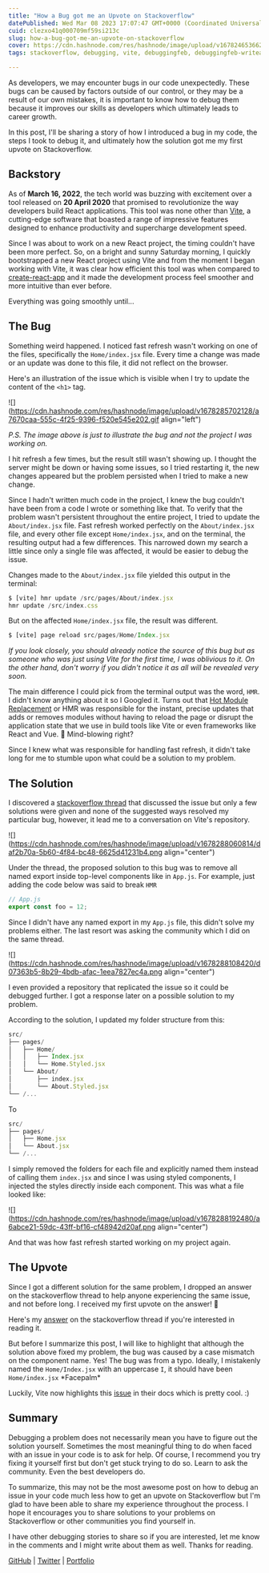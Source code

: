 ```yaml
---
title: "How a Bug got me an Upvote on Stackoverflow"
datePublished: Wed Mar 08 2023 17:07:47 GMT+0000 (Coordinated Universal Time)
cuid: clezxo41q000709mf59si213c
slug: how-a-bug-got-me-an-upvote-on-stackoverflow
cover: https://cdn.hashnode.com/res/hashnode/image/upload/v1678246536620/69d12ed0-b207-4770-b374-fa11fb2ab2ca.jpeg
tags: stackoverflow, debugging, vite, debuggingfeb, debuggingfeb-writeathon

---
```


As developers, we may encounter bugs in our code unexpectedly. These bugs can be caused by factors outside of our control, or they may be a result of our own mistakes, it is important to know how to debug them because it improves our skills as developers which ultimately leads to career growth.

In this post, I'll be sharing a story of how I introduced a bug in my code, the steps I took to debug it, and ultimately how the solution got me my first upvote on Stackoverflow.

## Backstory

As of **March 16, 2022**, the tech world was buzzing with excitement over a tool released on **20 April 2020** that promised to revolutionize the way developers build React applications. This tool was none other than [Vite](https://vitejs.dev), a cutting-edge software that boasted a range of impressive features designed to enhance productivity and supercharge development speed.

Since I was about to work on a new React project, the timing couldn't have been more perfect. So, on a bright and sunny Saturday morning, I quickly bootstrapped a new React project using Vite and from the moment I began working with Vite, it was clear how efficient this tool was when compared to [create-react-app](https://rgmlgd.com) and it made the development process feel smoother and more intuitive than ever before.

Everything was going smoothly until...

## The Bug

Something weird happened. I noticed fast refresh wasn't working on one of the files, specifically the `Home/index.jsx` file. Every time a change was made or an update was done to this file, it did not reflect on the browser.

Here's an illustration of the issue which is visible when I try to update the content of the `<h1>` tag.

![](https://cdn.hashnode.com/res/hashnode/image/upload/v1678285702128/a7670caa-555c-4f25-9396-f520e545e202.gif align="left")

*P.S. The image above is just to illustrate the bug and not the project I was working on.*

I hit refresh a few times, but the result still wasn't showing up. I thought the server might be down or having some issues, so I tried restarting it, the new changes appeared but the problem persisted when I tried to make a new change.

Since I hadn't written much code in the project, I knew the bug couldn't have been from a code I wrote or something like that. To verify that the problem wasn't persistent throughout the entire project, I tried to update the `About/index.jsx` file. Fast refresh worked perfectly on the `About/index.jsx` file, and every other file except `Home/index.jsx`, and on the terminal, the resulting output had a few differences. This narrowed down my search a little since only a single file was affected, it would be easier to debug the issue.

Changes made to the `About/index.jsx` file yielded this output in the terminal:

```javascript
$ [vite] hmr update /src/pages/About/index.jsx
hmr update /src/index.css
```

But on the affected `Home/index.jsx` file, the result was different.

```javascript
$ [vite] page reload src/pages/Home/Index.jsx
```

*If you look closely, you should already notice the source of this bug but as someone who was just using Vite for the first time, I was oblivious to it. On the other hand, don't worry if you didn't notice it as all will be revealed very soon.*

The main difference I could pick from the terminal output was the word, `HMR`. I didn't know anything about it so I Googled it. Turns out that [Hot Module Replacement](https://webpack.js.org/concepts/hot-module-replacement/) or HMR was responsible for the instant, precise updates that adds or removes modules without having to reload the page or disrupt the application state that we use in build tools like Vite or even frameworks like React and Vue. 🤯 Mind-blowing right?

Since I knew what was responsible for handling fast refresh, it didn't take long for me to stumble upon what could be a solution to my problem.

## The Solution

I discovered a [stackoverflow thread](https://stackoverflow.com/questions/70996320/enable-hot-reload-for-vite-react-project-instead-of-page-reload) that discussed the issue but only a few solutions were given and none of the suggested ways resolved my particular bug, however, it lead me to a conversation on Vite's repository.

![](https://cdn.hashnode.com/res/hashnode/image/upload/v1678288060814/daf2b70a-5b60-4f84-bc48-6625d41231b4.png align="center")

Under the thread, the proposed solution to this bug was to remove all named export inside top-level components like in `App.js`. For example, just adding the code below was said to break `HMR`

```javascript
// App.js
export const foo = 12;
```

Since I didn't have any named export in my `App.js` file, this didn't solve my problems either. The last resort was asking the community which I did on the same thread.

![](https://cdn.hashnode.com/res/hashnode/image/upload/v1678288108420/d07363b5-8b29-4bdb-afac-1eea7827ec4a.png align="center")

I even provided a repository that replicated the issue so it could be debugged further. I got a response later on a possible solution to my problem.

According to the solution, I updated my folder structure from this:

```javascript
src/
├── pages/
│   ├── Home/
│   │   ├── Index.jsx
│   │   └── Home.Styled.jsx
│   └── About/
│       ├── index.jsx
│       └── About.Styled.jsx
└── /...
```

To

```javascript
src/
├── pages/
│   ├── Home.jsx
│   └── About.jsx
└── /...
```

I simply removed the folders for each file and explicitly named them instead of calling them `index.jsx` and since I was using styled components, I injected the styles directly inside each component. This was what a file looked like:

![](https://cdn.hashnode.com/res/hashnode/image/upload/v1678288192480/a6abce21-59dc-43ff-bf16-cf48942d20af.png align="center")

And that was how fast refresh started working on my project again.

## The Upvote

Since I got a different solution for the same problem, I dropped an answer on the stackoverflow thread to help anyone experiencing the same issue, and not before long. I received my first upvote on the answer! 🥳

Here's my [answer](https://stackoverflow.com/questions/70996320/enable-hot-reload-for-vite-react-project-instead-of-page-reload) on the stackoverflow thread if you're interested in reading it.

But before I summarize this post, I will like to highlight that although the solution above fixed my problem, the bug was caused by a case mismatch on the component name. Yes! The bug was from a typo. Ideally, I mistakenly named the `Home/Index.jsx` with an uppercase `I`, it should have been `Home/index.jsx` \*Facepalm\*

Luckily, Vite now highlights this [issue](https://vitejs.dev/guide/troubleshooting.html#hmr) in their docs which is pretty cool. :)

## Summary

Debugging a problem does not necessarily mean you have to figure out the solution yourself. Sometimes the most meaningful thing to do when faced with an issue in your code is to ask for help. Of course, I recommend you try fixing it yourself first but don't get stuck trying to do so. Learn to ask the community. Even the best developers do.

To summarize, this may not be the most awesome post on how to debug an issue in your code much less how to get an upvote on Stackoverflow but I'm glad to have been able to share my experience throughout the process. I hope it encourages you to share solutions to your problems on Stackoverflow or other communities you find yourself in.

I have other debugging stories to share so if you are interested, let me know in the comments and I might write about them as well. Thanks for reading.

[GitHub](https://github.com/evavic44) | [Twitter](https://twitter.com/victorekea) | [Portfolio](https://victoreke.com)